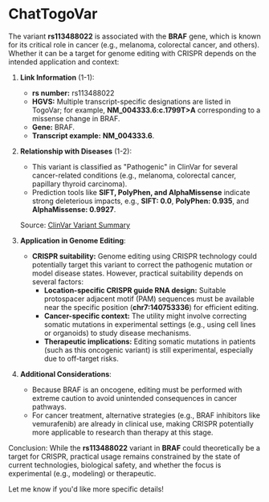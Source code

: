 # ChatTogoVar

The variant **rs113488022** is associated with the **BRAF** gene, which is known for its critical role in cancer (e.g., melanoma, colorectal cancer, and others). Whether it can be a target for genome editing with CRISPR depends on the intended application and context:

1. **Link Information** (1-1):
   - **rs number:** rs113488022 
   - **HGVS:** Multiple transcript-specific designations are listed in TogoVar; for example, **NM_004333.6:c.1799T>A** corresponding to a missense change in BRAF.  
   - **Gene:** BRAF.  
   - **Transcript example:** **NM_004333.6**.

2. **Relationship with Diseases** (1-2):  
   - This variant is classified as "Pathogenic" in ClinVar for several cancer-related conditions (e.g., melanoma, colorectal cancer, papillary thyroid carcinoma).
   - Prediction tools like **SIFT, PolyPhen, and AlphaMissense** indicate strong deleterious impacts, e.g., **SIFT: 0.0**, **PolyPhen: 0.935**, and **AlphaMissense: 0.9927**.  

   Source: [ClinVar Variant Summary](https://www.ncbi.nlm.nih.gov/clinvar/variation/13961)

3. **Application in Genome Editing**:  
   - **CRISPR suitability:** Genome editing using CRISPR technology could potentially target this variant to correct the pathogenic mutation or model disease states. However, practical suitability depends on several factors:
     - **Location-specific CRISPR guide RNA design:** Suitable protospacer adjacent motif (PAM) sequences must be available near the specific position (**chr7:140753336**) for efficient editing.
     - **Cancer-specific context:** The utility might involve correcting somatic mutations in experimental settings (e.g., using cell lines or organoids) to study disease mechanisms.
     - **Therapeutic implications:** Editing somatic mutations in patients (such as this oncogenic variant) is still experimental, especially due to off-target risks.

4. **Additional Considerations**:  
   - Because BRAF is an oncogene, editing must be performed with extreme caution to avoid unintended consequences in cancer pathways.
   - For cancer treatment, alternative strategies (e.g., BRAF inhibitors like vemurafenib) are already in clinical use, making CRISPR potentially more applicable to research than therapy at this stage.

Conclusion: While the **rs113488022** variant in **BRAF** could theoretically be a target for CRISPR, practical usage remains constrained by the state of current technologies, biological safety, and whether the focus is experimental (e.g., modeling) or therapeutic.

Let me know if you'd like more specific details!